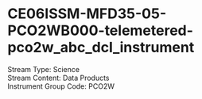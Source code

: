 # CE06ISSM-MFD35-05-PCO2WB000-telemetered-pco2w_abc_dcl_instrument

Stream Type: Science<br>
Stream Content: Data Products<br>
Instrument Group Code: PCO2W<br>

